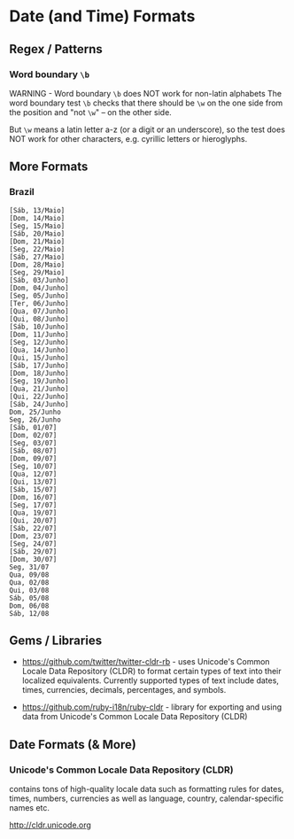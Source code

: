 # Date (and Time) Formats


## Regex / Patterns

###  Word boundary `\b` 

WARNING - Word boundary `\b` does NOT work for non-latin alphabets
The word boundary test `\b` checks that there should be `\w` on the one side from the position 
and "not `\w`" – on the other side.

But `\w` means a latin letter a-z (or a digit or an underscore), so the test does NOT work for other characters, 
e.g. cyrillic letters or hieroglyphs.


## More Formats

### Brazil

```
[Sáb, 13/Maio]
[Dom, 14/Maio]
[Seg, 15/Maio]
[Sáb, 20/Maio]
[Dom, 21/Maio]
[Seg, 22/Maio]
[Sáb, 27/Maio]
[Dom, 28/Maio]
[Seg, 29/Maio]
[Sáb, 03/Junho]
[Dom, 04/Junho]
[Seg, 05/Junho]
[Ter, 06/Junho]
[Qua, 07/Junho]
[Qui, 08/Junho]
[Sáb, 10/Junho]
[Dom, 11/Junho]
[Seg, 12/Junho]
[Qua, 14/Junho]
[Qui, 15/Junho]
[Sáb, 17/Junho]
[Dom, 18/Junho]
[Seg, 19/Junho]
[Qua, 21/Junho]
[Qui, 22/Junho]
[Sáb, 24/Junho]
Dom, 25/Junho
Seg, 26/Junho
[Sáb, 01/07]
[Dom, 02/07]
[Seg, 03/07]
[Sáb, 08/07]
[Dom, 09/07]
[Seg, 10/07]
[Qua, 12/07]
[Qui, 13/07]
[Sáb, 15/07]
[Dom, 16/07]
[Seg, 17/07]
[Qua, 19/07]
[Qui, 20/07]
[Sáb, 22/07]
[Dom, 23/07]
[Seg, 24/07]
[Sáb, 29/07]
[Dom, 30/07]
Seg, 31/07
Qua, 09/08
Qua, 02/08
Qui, 03/08
Sáb, 05/08
Dom, 06/08
Sáb, 12/08
```



## Gems / Libraries

- <https://github.com/twitter/twitter-cldr-rb> - uses Unicode's Common Locale Data Repository (CLDR) to format certain types of text into their localized equivalents. Currently supported types of text include dates, times, currencies, decimals, percentages, and symbols.

- <https://github.com/ruby-i18n/ruby-cldr> - library for exporting and using data from Unicode's Common Locale Data Repository (CLDR)



## Date Formats (& More)

### Unicode's Common Locale Data Repository (CLDR)

contains tons of high-quality locale data such as formatting rules for dates, times, numbers, currencies as well as language, country, calendar-specific names etc.

<http://cldr.unicode.org>
